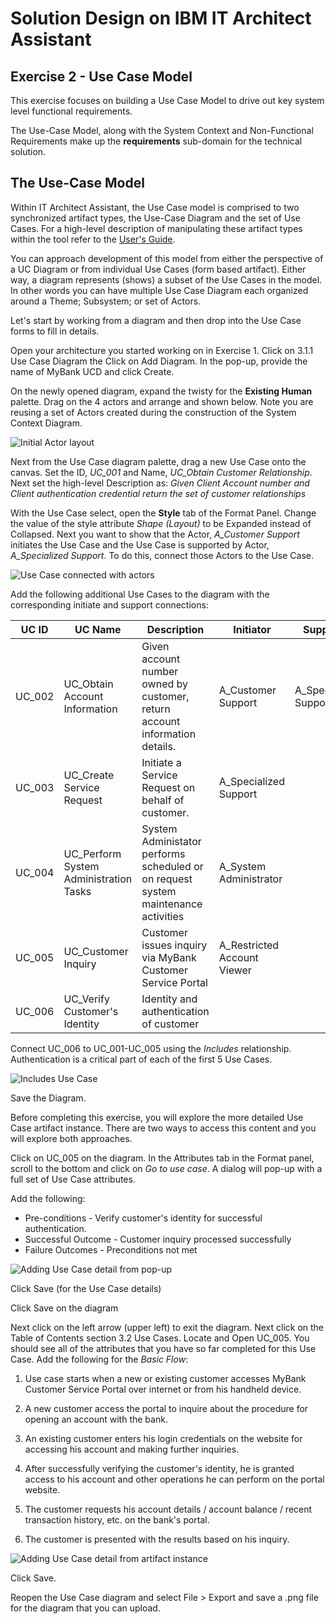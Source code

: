 # Solution Design on IBM IT Architect Assistant

## Exercise 2 - Use Case Model



This exercise focuses on building a Use Case Model to drive out key system level functional requirements.

The Use-Case Model, along with the System Context and Non-Functional Requirements make up the **requirements** sub-domain for the technical solution. 

## The Use-Case Model

Within IT Architect Assistant, the Use Case model is comprised to two synchronized artifact types, the Use-Case Diagram and the set of Use Cases.  For a high-level description of manipulating these artifact types within the tool refer to the [User's Guide](https://github.com/IBM/itaa-docs/blob/master/docs/enterprise/Artifact-Details-ITAA.md#use-cases-and-use-case-diagrams).  

You can approach development of this model from either the perspective of a UC Diagram or from individual Use Cases (form based artifact).  Either way, a diagram represents (shows) a subset of the Use Cases in the model.  In other words you can have multiple Use Case Diagram each organized around a Theme; Subsystem; or set of Actors.

Let's start by working from a diagram and then drop into the Use Case forms to fill in details.

Open your architecture you started working on in Exercise 1. Click on 3.1.1 Use Case Diagram the Click on Add Diagram. In the pop-up, provide the name of MyBank UCD and click Create.

On the newly opened diagram, expand the twisty for the **Existing Human** palette.  Drag on the 4 actors and arrange and shown below. Note you are reusing a set of Actors created during the construction of the System Context Diagram.

![Initial Actor layout](./images/actors_on_ucd.png)

Next from the Use Case diagram palette, drag a new Use Case onto the canvas. Set the ID, *UC_001* and Name, *UC_Obtain Customer Relationship*. Next set the high-level Description as: *Given Client Account number and Client authentication credential return the set of customer relationships*

With the Use Case select, open the **Style** tab of the Format Panel. Change the value of the style attribute *Shape (Layout)* to be Expanded instead of Collapsed.  Next you want to show that the Actor, *A_Customer Support* initiates the Use Case and the Use Case is supported by Actor, *A_Specialized Support*. To do this, connect those Actors to the Use Case.

![Use Case connected with actors](./images/connected_uc.png)

Add the following additional Use Cases to the diagram with the corresponding initiate and support connections:

| UC ID  | UC Name                                | Description                                                  | Initiator                   | Supporter             |
| ------ | -------------------------------------- | ------------------------------------------------------------ | --------------------------- | --------------------- |
| UC_002 | UC_Obtain Account Information          | Given account number owned by customer, return account information details. | A_Customer Support          | A_Specialized Support |
| UC_003 | UC_Create Service Request              | Initiate a Service Request on behalf of customer.            | A_Specialized Support       |                       |
| UC_004 | UC_Perform System Administration Tasks | System Administator performs scheduled or on request system maintenance activities | A_System Administrator      |                       |
| UC_005 | UC_Customer Inquiry                    | Customer issues inquiry via MyBank Customer Service Portal   | A_Restricted Account Viewer |                       |
| UC_006 | UC_Verify Customer's Identity          | Identity and authentication of customer                      |                             |                       |

Connect UC_006 to UC_001-UC_005 using the *Includes* relationship. Authentication is a critical part of each of the first 5 Use Cases.

![Includes Use Case](./images/included_uc.png)

Save the Diagram.

Before completing this exercise, you will explore the more detailed Use Case artifact instance. There are two ways to access this content and you will explore both approaches.

Click on UC_005 on the diagram. In the Attributes tab in the Format panel, scroll to the bottom and click on *Go to use case*. A dialog will pop-up with a full set of Use Case attributes. 

Add the following: 

- Pre-conditions -   Verify customer's identity for  successful authentication.
- Successful Outcome - Customer inquiry processed successfully
- Failure Outcomes - Preconditions not met

![Adding Use Case detail from pop-up](./images/edit_uc_popup.png)

Click Save (for the Use Case details)

Click Save on the diagram

Next click on the left arrow (upper left) to exit the diagram. Next click on the Table of Contents section 3.2 Use Cases. Locate and Open UC_005.  You should see all of the attributes that you have so far completed for this Use Case.  Add the following for the *Basic Flow*:

1. Use case starts when a new or existing customer accesses MyBank Customer Service Portal over internet or from his handheld device.

2. A new customer access the portal to inquire about the procedure for opening an account with the bank.

3. An existing customer enters his login credentials on the website for accessing his account and making further inquiries.

4. After successfully verifying the customer's identity, he is granted access to his account and other operations he can perform on the portal website.

5. The customer requests his account details / account balance / recent transaction history, etc. on the bank's portal.

6. The customer is presented with the results based on his inquiry.

![Adding Use Case detail from artifact instance](./images/edit_uc_detail.png)

Click Save.

Reopen the Use Case diagram and select File > Export and save a .png file for the diagram that you can upload.